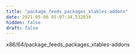 ```yaml
---
title: "package_feeds_packages_xtables-addons"
date: 2021-05-06 05:07:34.532039
hidden: false
draft: false
---
```


x86/64/package_feeds_packages_xtables-addons

